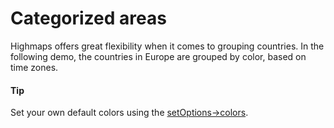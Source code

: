# Categorized areas

Highmaps offers great flexibility when it comes to grouping countries. In the following demo, the countries in Europe are grouped by color, based on time zones.

#### Tip

Set your own default colors using the [setOptions->colors](https://jsfiddle.net/gh/get/library/pure/highcharts/highcharts/tree/master/samples/highcharts/chart/colors/).
